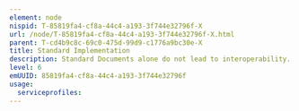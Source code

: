 ```yaml
---
element: node
nispid: T-85819fa4-cf8a-44c4-a193-3f744e32796f-X
url: /node/T-85819fa4-cf8a-44c4-a193-3f744e32796f-X.html
parent: T-cd4b9c8c-69c0-475d-99d9-c1776a9bc30e-X
title: Standard Implementation
description: Standard Documents alone do not lead to interoperability. Standards need to be implemented in capabilities, e.g. technical interoperability standards must be built into systems and procedural standards must be implemented through actual workflows and trained staff. Often standard implementations fail not because of the specifications, but due to unknown or misaligned incentives. Best practice is to clearly define and document the expected benefits from the very beginning of the standardization activity. Implementing Agreed Organisation Standards as a Matter of Affiliate Policy. Implementation of agreed organisation standards is an affiliate responsibility. Organisation should strongly encourage implementation of ratified standards, by observing, monitoring and reporting results on an affiliate-by-affiliate and case-by-case basis Best practices to facilitate standards implementation  * Convening capability programme managers from different nations make them aware of the appropriate standards * Agreeing implementation timelines for interoperability standards (Otherwise who takes the investment risk to move first?) * Providing support and testing tools for the solution developers to assist in developing standards- based, interoperable solutions. * Working with implementers to collect feedback on the standard for further improvements of the specifications * Certifying solutions against standards * Evaluating the interoperability of different solutions through practical demonstrations and tests (plugfests)
level: 6
emUUID: 85819fa4-cf8a-44c4-a193-3f744e32796f
usage:
  serviceprofiles:
---
```


